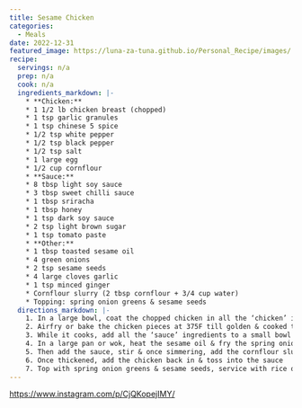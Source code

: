 ```yaml
---
title: Sesame Chicken
categories:
  - Meals
date: 2022-12-31
featured_image: https://luna-za-tuna.github.io/Personal_Recipe/images/
recipe:
  servings: n/a
  prep: n/a
  cook: n/a
  ingredients_markdown: |-
    * **Chicken:**
    * 1 1/2 lb chicken breast (chopped)
    * 1 tsp garlic granules
    * 1 tsp chinese 5 spice
    * 1/2 tsp white pepper
    * 1/2 tsp black pepper 
    * 1/2 tsp salt
    * 1 large egg
    * 1/2 cup cornflour
    * **Sauce:**
    * 8 tbsp light soy sauce
    * 3 tbsp sweet chilli sauce
    * 1 tbsp sriracha
    * 1 tbsp honey
    * 1 tsp dark soy sauce
    * 2 tsp light brown sugar
    * 1 tsp tomato paste
    * **Other:**
    * 1 tbsp toasted sesame oil
    * 4 green onions
    * 2 tsp sesame seeds
    * 4 large cloves garlic
    * 1 tsp minced ginger
    * Cornflour slurry (2 tbsp cornflour + 3/4 cup water)
    * Topping: spring onion greens & sesame seeds
  directions_markdown: |-
    1. In a large bowl, coat the chopped chicken in all the ‘chicken’ ingredients listed above
    2. Airfry or bake the chicken pieces at 375F till golden & cooked through (about 15-20 mins)
    3. While it cooks, add all the ‘sauce’ ingredients to a small bowl & stir to combine
    4. In a large pan or wok, heat the sesame oil & fry the spring onion (whites), sesame seeds, minced garlic & ginger for a few mins till fragrant
    5. Then add the sauce, stir & once simmering, add the cornflour slurry & quickly mix together to avoid clumping
    6. Once thickened, add the chicken back in & toss into the sauce
    7. Top with spring onion greens & sesame seeds, service with rice or noodles & enjoy
---
```

<https://www.instagram.com/p/CjQKopejIMY/>